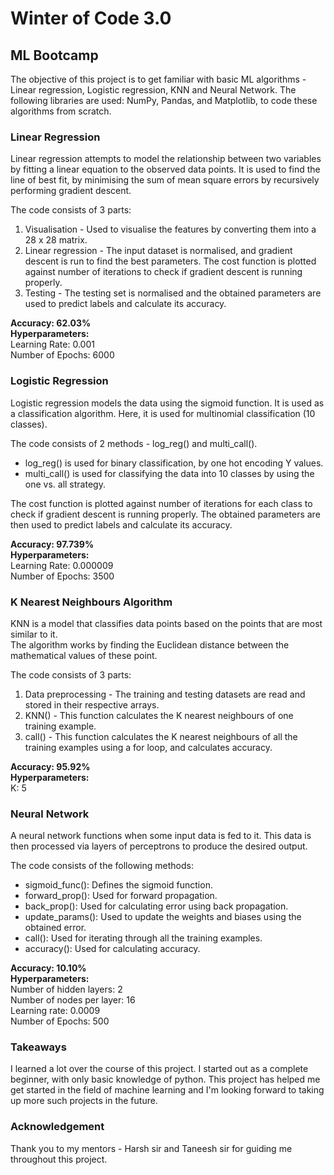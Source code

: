 
# Winter of Code 3.0

## ML Bootcamp

The objective of this project is to get familiar with basic ML algorithms - Linear regression, Logistic regression, KNN and Neural Network.
The following libraries are used: NumPy, Pandas, and Matplotlib, to code these algorithms from scratch.

### Linear Regression

Linear regression attempts to model the relationship between two variables by fitting a linear equation to the observed data points.
It is used to find the line of best fit, by minimising the sum of mean square errors by recursively performing gradient descent.

The code consists of 3 parts: 

1. Visualisation - Used to visualise the features by converting them into a 28 x 28 matrix.
2. Linear regression - The input dataset is normalised, and gradient descent is run to find the best parameters. 
The cost function is plotted against number of iterations to check if gradient descent is running properly.
3. Testing - The testing set is normalised and the obtained parameters are used to predict labels and calculate its accuracy.


**Accuracy: 62.03%**<br/>
**Hyperparameters:**<br/>
Learning Rate: 0.001<br/>
Number of Epochs: 6000



### Logistic Regression

Logistic regression models the data using the sigmoid function. It is used as a classification algorithm. 
Here, it is used for multinomial classification (10 classes).

The code consists of 2 methods - log_reg() and multi_call().

- log_reg() is used for binary classification, by one hot encoding Y values.
- multi_call() is used for classifying the data into 10 classes by using the one vs. all strategy.

The cost function is plotted against number of iterations for each class to check if gradient descent is running properly.
The obtained parameters are then used to predict labels and calculate its accuracy.


**Accuracy: 97.739%**<br/>
**Hyperparameters:**<br/>
Learning Rate: 0.000009<br/>
Number of Epochs: 3500


### K Nearest Neighbours Algorithm

KNN is a model that classifies data points based on the points that are most similar to it.  
The algorithm works by finding the Euclidean distance between the mathematical values of these point.

The code consists of 3 parts: 

1) Data preprocessing - The training and testing datasets are read and stored in their respective arrays.
2) KNN() - This function calculates the K nearest neighbours of one training example.
3) call() - This function calculates the K nearest neighbours of all the training examples using a for loop, and calculates accuracy.

**Accuracy: 95.92%**<br/>
**Hyperparameters:**<br/>
K: 5


### Neural Network
 
A neural network functions when some input data is fed to it. 
This data is then processed via layers of perceptrons to produce the desired output.

The code consists of the following methods: 
- sigmoid_func(): Defines the sigmoid function.
- forward_prop(): Used for forward propagation.
- back_prop(): Used for calculating error using back propagation.
- update_params(): Used to update the weights and biases using the obtained error.
- call(): Used for iterating through all the training examples.
- accuracy(): Used for calculating accuracy.


**Accuracy: 10.10%**<br/>
**Hyperparameters:**<br/>
Number of hidden layers: 2<br/>
Number of nodes per layer: 16<br/>
Learning rate: 0.0009<br/>
Number of Epochs: 500

### Takeaways

I learned a lot over the course of this project. I started out as a complete beginner, with only basic knowledge of python.
This project has helped me get started in the field of machine learning and I'm looking forward to taking up more such projects 
in the future.

### Acknowledgement 

Thank you to my mentors - Harsh sir and Taneesh sir for guiding me throughout this project.